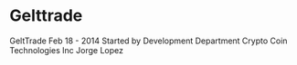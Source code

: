 Gelttrade
=========
GeltTrade
Feb 18 - 2014
Started by Development Department
Crypto Coin Technologies Inc
Jorge Lopez
